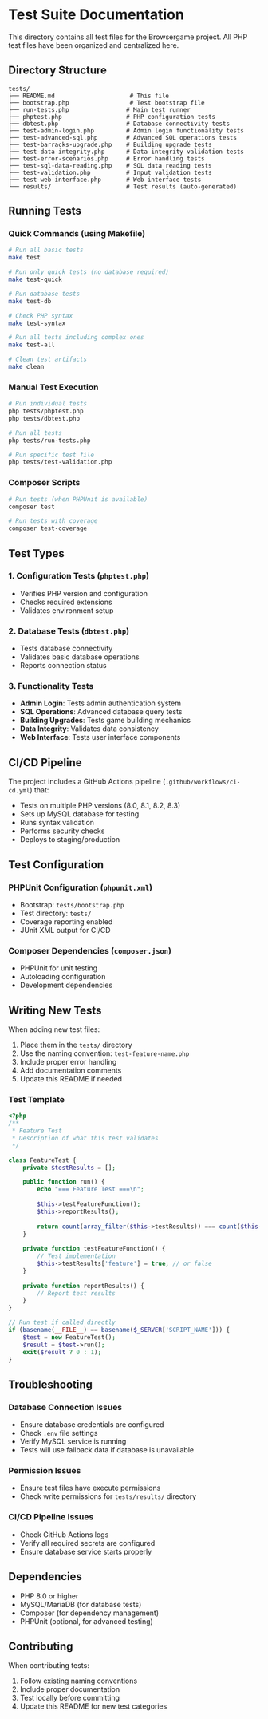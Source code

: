 # Test Suite Documentation

This directory contains all test files for the Browsergame project. All PHP test files have been organized and centralized here.

## Directory Structure

```
tests/
├── README.md                     # This file
├── bootstrap.php                 # Test bootstrap file
├── run-tests.php                # Main test runner
├── phptest.php                  # PHP configuration tests
├── dbtest.php                   # Database connectivity tests
├── test-admin-login.php         # Admin login functionality tests
├── test-advanced-sql.php        # Advanced SQL operations tests
├── test-barracks-upgrade.php    # Building upgrade tests
├── test-data-integrity.php      # Data integrity validation tests
├── test-error-scenarios.php     # Error handling tests
├── test-sql-data-reading.php    # SQL data reading tests
├── test-validation.php          # Input validation tests
├── test-web-interface.php       # Web interface tests
└── results/                     # Test results (auto-generated)
```

## Running Tests

### Quick Commands (using Makefile)

```bash
# Run all basic tests
make test

# Run only quick tests (no database required)
make test-quick

# Run database tests
make test-db

# Check PHP syntax
make test-syntax

# Run all tests including complex ones
make test-all

# Clean test artifacts
make clean
```

### Manual Test Execution

```bash
# Run individual tests
php tests/phptest.php
php tests/dbtest.php

# Run all tests
php tests/run-tests.php

# Run specific test file
php tests/test-validation.php
```

### Composer Scripts

```bash
# Run tests (when PHPUnit is available)
composer test

# Run tests with coverage
composer test-coverage
```

## Test Types

### 1. Configuration Tests (`phptest.php`)
- Verifies PHP version and configuration
- Checks required extensions
- Validates environment setup

### 2. Database Tests (`dbtest.php`)
- Tests database connectivity
- Validates basic database operations
- Reports connection status

### 3. Functionality Tests
- **Admin Login**: Tests admin authentication system
- **SQL Operations**: Advanced database query tests
- **Building Upgrades**: Tests game building mechanics
- **Data Integrity**: Validates data consistency
- **Web Interface**: Tests user interface components

## CI/CD Pipeline

The project includes a GitHub Actions pipeline (`.github/workflows/ci-cd.yml`) that:

- Tests on multiple PHP versions (8.0, 8.1, 8.2, 8.3)
- Sets up MySQL database for testing
- Runs syntax validation
- Performs security checks
- Deploys to staging/production

## Test Configuration

### PHPUnit Configuration (`phpunit.xml`)
- Bootstrap: `tests/bootstrap.php`
- Test directory: `tests/`
- Coverage reporting enabled
- JUnit XML output for CI/CD

### Composer Dependencies (`composer.json`)
- PHPUnit for unit testing
- Autoloading configuration
- Development dependencies

## Writing New Tests

When adding new test files:

1. Place them in the `tests/` directory
2. Use the naming convention: `test-feature-name.php`
3. Include proper error handling
4. Add documentation comments
5. Update this README if needed

### Test Template

```php
<?php
/**
 * Feature Test
 * Description of what this test validates
 */

class FeatureTest {
    private $testResults = [];

    public function run() {
        echo "=== Feature Test ===\n";
        
        $this->testFeatureFunction();
        $this->reportResults();
        
        return count(array_filter($this->testResults)) === count($this->testResults);
    }
    
    private function testFeatureFunction() {
        // Test implementation
        $this->testResults['feature'] = true; // or false
    }
    
    private function reportResults() {
        // Report test results
    }
}

// Run test if called directly
if (basename(__FILE__) == basename($_SERVER['SCRIPT_NAME'])) {
    $test = new FeatureTest();
    $result = $test->run();
    exit($result ? 0 : 1);
}
```

## Troubleshooting

### Database Connection Issues
- Ensure database credentials are configured
- Check `.env` file settings
- Verify MySQL service is running
- Tests will use fallback data if database is unavailable

### Permission Issues
- Ensure test files have execute permissions
- Check write permissions for `tests/results/` directory

### CI/CD Pipeline Issues
- Check GitHub Actions logs
- Verify all required secrets are configured
- Ensure database service starts properly

## Dependencies

- PHP 8.0 or higher
- MySQL/MariaDB (for database tests)
- Composer (for dependency management)
- PHPUnit (optional, for advanced testing)

## Contributing

When contributing tests:
1. Follow existing naming conventions
2. Include proper documentation
3. Test locally before committing
4. Update this README for new test categories